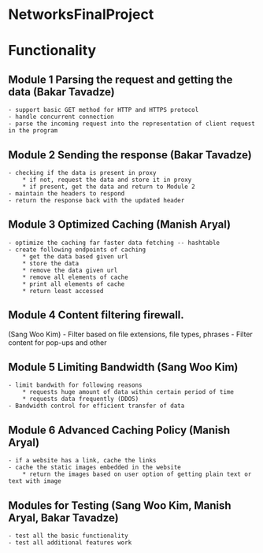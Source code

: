 # NetworksFinalProject

# Functionality
## Module 1 Parsing the request and getting the data (Bakar Tavadze) 
	- support basic GET method for HTTP and HTTPS protocol
	- handle concurrent connection
	- parse the incoming request into the representation of client request in the program

## Module 2 Sending the response (Bakar Tavadze)
	- checking if the data is present in proxy
		* if not, request the data and store it in proxy
		* if present, get the data and return to Module 2  	
	- maintain the headers to respond
	- return the response back with the updated header

## Module 3 Optimized Caching (Manish Aryal) 
	- optimize the caching far faster data fetching -- hashtable
	- create following endpoints of caching
		* get the data based given url
		* store the data
		* remove the data given url
		* remove all elements of cache
		* print all elements of cache
		* return least accessed
	
## Module 4 Content filtering firewall. 
 (Sang Woo Kim)
	- Filter based on file extensions, file types, phrases
	- Filter content for pop-ups and other

## Module 5 Limiting Bandwidth (Sang Woo Kim)
	- limit bandwith for following reasons
		* requests huge amount of data within certain period of time 
		* requests data frequently (DDOS)
	- Bandwidth control for efficient transfer of data

## Module 6 Advanced Caching Policy (Manish Aryal)
	- if a website has a link, cache the links
	- cache the static images embedded in the website
		* return the images based on user option of getting plain text or text with image

## Modules for Testing (Sang Woo Kim, Manish Aryal, Bakar Tavadze)
	- test all the basic functionality
	- test all additional features work 
